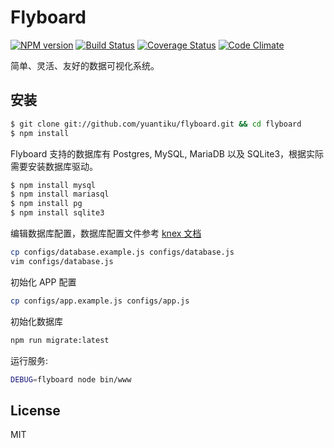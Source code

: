 # Flyboard

[![NPM version](https://badge.fury.io/js/flyboard.svg)](http://badge.fury.io/js/flyboard)
[![Build Status](https://travis-ci.org/yuantiku/flyboard.png?branch=master)](https://travis-ci.org/yuantiku/flyboard)
[![Coverage Status](https://coveralls.io/repos/yuantiku/flyboard/badge.png?branch=master)](https://coveralls.io/r/yuantiku/flyboard?branch=master)
[![Code Climate](https://codeclimate.com/github/yuantiku/flyboard.png)](https://codeclimate.com/github/yuantiku/flyboard)

简单、灵活、友好的数据可视化系统。

## 安装

```bash
$ git clone git://github.com/yuantiku/flyboard.git && cd flyboard
$ npm install
```

Flyboard 支持的数据库有 Postgres, MySQL, MariaDB 以及 SQLite3，根据实际需要安装数据库驱动。

```bash
$ npm install mysql
$ npm install mariasql
$ npm install pg
$ npm install sqlite3
```

编辑数据库配置，数据库配置文件参考 [knex 文档](http://knexjs.org/#Installation-client)

```bash
cp configs/database.example.js configs/database.js
vim configs/database.js
```

初始化 APP 配置

```bash
cp configs/app.example.js configs/app.js
```

初始化数据库

```bash
npm run migrate:latest
```

运行服务:

```bash
DEBUG=flyboard node bin/www
```

## License 

MIT
